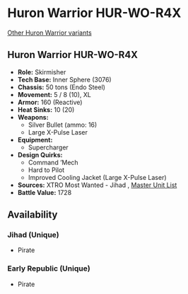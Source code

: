 # Huron Warrior HUR-WO-R4X 

[Other Huron Warrior variants](../huron_warrior.md) 

## Huron Warrior HUR-WO-R4X 

- **Role:** Skirmisher 
- **Tech Base:** Inner Sphere (3076) 
- **Chassis:** 50 tons (Endo Steel) 
- **Movement:** 5 / 8 (10), XL 
- **Armor:** 160 (Reactive) 
- **Heat Sinks:** 10 (20) 
- **Weapons:** 
  - Silver Bullet (ammo: 16) 
  - Large X-Pulse Laser 
- **Equipment:** 
  - Supercharger 
- **Design Quirks:** 
  - Command ’Mech 
  - Hard to Pilot 
  - Improved Cooling Jacket (Large X-Pulse Laser) 
- **Sources:** XTRO Most Wanted - Jihad , [Master Unit List](http://masterunitlist.info/Unit/Details/5782/huron-warrior-hur-wo-r4x) 
- **Battle Value:** 1728 

## Availability 

### Jihad (Unique) 

- Pirate 

### Early Republic (Unique) 

- Pirate 

